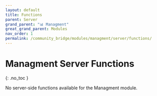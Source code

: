 ```yaml
---
layout: default
title: Functions
parent: Server
grand_parent: "📊 Managment"
great_grand_parent: Modules
nav_order: 1
permalink: /community_bridge/modules/managment/server/functions/
---
```


# Managment Server Functions
{: .no_toc }

No server-side functions available for the Managment module.